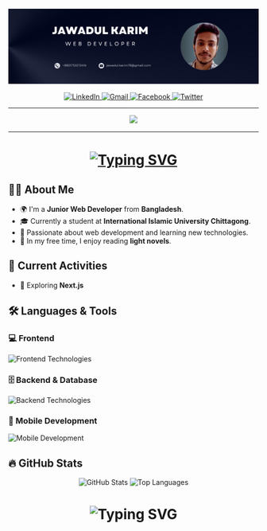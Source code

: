 ![Github Banner](/banner.png)

<div align="center">
  <a href="https://www.linkedin.com/in/jawadul-karim-612a18318/" target="_blank">
    <img src="https://img.shields.io/static/v1?message=LinkedIn&logo=linkedin&label=&color=0077B5&logoColor=white&labelColor=&style=for-the-badge" height="25" alt="LinkedIn" />
  </a>
  <a href="mailto:jawadul.karim78@gmail.com" target="_blank">
    <img src="https://img.shields.io/static/v1?message=Gmail&logo=gmail&label=&color=D14836&logoColor=white&labelColor=&style=for-the-badge" height="25" alt="Gmail" />
  </a>
  <a href="https://www.facebook.com/jawadul.karim.3/" target="_blank">
    <img src="https://img.shields.io/static/v1?message=Facebook&logo=facebook&label=&color=1877F2&logoColor=white&labelColor=&style=for-the-badge" height="25" alt="Facebook" />
  </a>
  <a href="https://x.com/Nissan_JK28" target="_blank">
    <img src="https://img.shields.io/static/v1?message=Twitter&logo=twitter&label=&color=1DA1F2&logoColor=white&labelColor=&style=for-the-badge" height="25" alt="Twitter" />
  </a>
</div>

---

<div align="center">
  <img src="https://visitor-badge.laobi.icu/badge?page_id=nissanjk.nissanjk" />
</div>

---


<h1 align="center"><a href="https://git.io/typing-svg"><img src="https://readme-typing-svg.herokuapp.com?font=Fira+Code&weight=600&size=21&duration=4000&pause=1000&repeat=false&width=435&lines=hey+there+%F0%9F%91%8B+This+is+Jawadul+Karim" alt="Typing SVG" /></a></h1>

## 👩‍💻 About Me

- 🌍 I'm a **Junior Web Developer** from **Bangladesh**.
- 🎓 Currently a student at **International Islamic University Chittagong**.
- 📌 Passionate about web development and learning new technologies.
- 📖 In my free time, I enjoy reading **light novels**.

## 🚀 Current Activities

- 🌱 Exploring **Next.js** 



## 🛠 Languages & Tools

### 💻 Frontend
<div>
  <img src="https://skillicons.dev/icons?i=html,css,tailwind,js,react" height="40" alt="Frontend Technologies" />
</div>

### 🗄️ Backend & Database
<div>
  <img src="https://skillicons.dev/icons?i=firebase,mongodb" height="40" alt="Backend Technologies" />
</div>

### 📱 Mobile Development
<div>
  <img src="https://skillicons.dev/icons?i=dart,flutter" height="40" alt="Mobile Development" />
</div>



## 🔥 GitHub Stats

<div align="center">
  <img src="https://github-readme-stats.vercel.app/api?username=nissanjk&hide_title=false&hide_rank=false&show_icons=true&include_all_commits=true&count_private=true&disable_animations=false&theme=dracula&locale=en&hide_border=false&order=1" height="150" alt="GitHub Stats" />
  <img src="https://github-readme-stats.vercel.app/api/top-langs?username=nissanjk&locale=en&hide_title=false&layout=compact&card_width=320&langs_count=5&theme=dracula&hide_border=false&order=2" height="150" alt="Top Languages" />
</div>



<h1 align="center">
  <img src="https://readme-typing-svg.demolab.com?font=Fira+Code&weight=600&size=24&duration=4000&pause=1000&color=6CE4F7&center=true&vCenter=true&multiline=true&repeat=false&width=700&height=100&lines=Thanks+for+Visiting+%F0%9F%91%8B" alt="Typing SVG" />
</h1>
